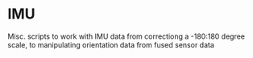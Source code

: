 # IMU
Misc. scripts to work with IMU data from correctiong a -180:180 degree scale, to manipulating orientation data from fused sensor data
